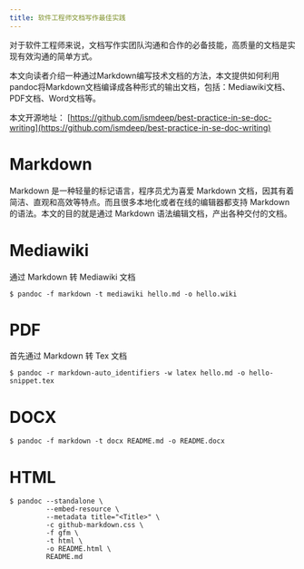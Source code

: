 ```yaml
---
title: 软件工程师文档写作最佳实践
---
```


对于软件工程师来说，文档写作实团队沟通和合作的必备技能，高质量的文档是实现有效沟通的简单方式。

本文向读者介绍一种通过Markdown编写技术文档的方法，本文提供如何利用pandoc将Markdown文档编译成各种形式的输出文档，包括：Mediawiki文档、PDF文档、Word文档等。

本文开源地址： [https://github.com/ismdeep/best-practice-in-se-doc-writing](https://github.com/ismdeep/best-practice-in-se-doc-writing)

# Markdown

Markdown 是一种轻量的标记语言，程序员尤为喜爱 Markdown 文档，因其有着简洁、直观和高效等特点。而且很多本地化或者在线的编辑器都支持 Markdown 的语法。本文的目的就是通过 Markdown 语法编辑文档，产出各种交付的文档。

# Mediawiki

通过 Markdown 转 Mediawiki 文档

```
$ pandoc -f markdown -t mediawiki hello.md -o hello.wiki
```

# PDF

首先通过 Markdown 转 Tex 文档

```
$ pandoc -r markdown-auto_identifiers -w latex hello.md -o hello-snippet.tex
```

# DOCX

```
$ pandoc -f markdown -t docx README.md -o README.docx
```

# HTML

```
$ pandoc --standalone \
         --embed-resource \
         --metadata title="<Title>" \
         -c github-markdown.css \
         -f gfm \
         -t html \
         -o README.html \
         README.md
```

